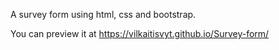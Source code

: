 A survey form using html, css and bootstrap.

You can preview it at https://vilkaitisvyt.github.io/Survey-form/